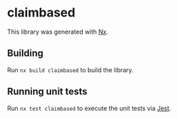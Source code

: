 # claimbased

This library was generated with [Nx](https://nx.dev).

## Building

Run `nx build claimbased` to build the library.

## Running unit tests

Run `nx test claimbased` to execute the unit tests via [Jest](https://jestjs.io).
